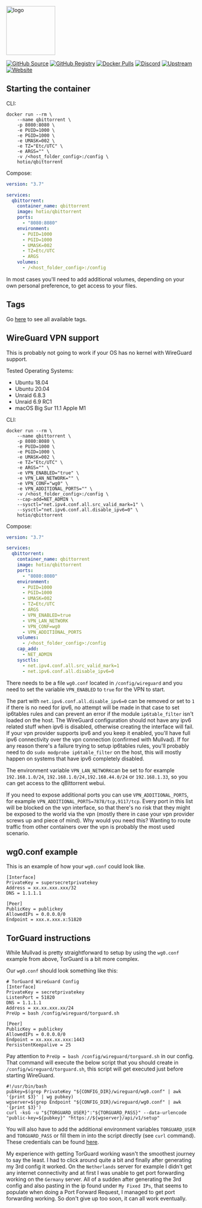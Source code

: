 [<img src="https://hotio.dev/img/qbittorrent.png" alt="logo" height="130" width="130">](https://github.com/qbittorrent/qbittorrent)

[![GitHub Source](https://img.shields.io/badge/github-source-ffb64c?style=flat-square&logo=github&logoColor=white&labelColor=757575)](https://github.com/hotio/qbittorrent)
[![GitHub Registry](https://img.shields.io/badge/github-registry-ffb64c?style=flat-square&logo=github&logoColor=white&labelColor=757575)](https://github.com/orgs/hotio/packages/container/package/qbittorrent)
[![Docker Pulls](https://img.shields.io/docker/pulls/hotio/qbittorrent?color=ffb64c&style=flat-square&label=pulls&logo=docker&logoColor=white&labelColor=757575)](https://hub.docker.com/r/hotio/qbittorrent)
[![Discord](https://img.shields.io/discord/610068305893523457?style=flat-square&color=ffb64c&label=discord&logo=discord&logoColor=white&labelColor=757575)](https://hotio.dev/discord)
[![Upstream](https://img.shields.io/badge/upstream-project-ffb64c?style=flat-square&labelColor=757575)](https://github.com/qbittorrent/qbittorrent)
[![Website](https://img.shields.io/badge/website-hotio.dev-ffb64c?style=flat-square&labelColor=757575)](https://hotio.dev/containers/qbittorrent)

## Starting the container

CLI:

```shell
docker run --rm \
    --name qbittorrent \
    -p 8080:8080 \
    -e PUID=1000 \
    -e PGID=1000 \
    -e UMASK=002 \
    -e TZ="Etc/UTC" \
    -e ARGS="" \
    -v /<host_folder_config>:/config \
    hotio/qbittorrent
```

Compose:

```yaml
version: "3.7"

services:
  qbittorrent:
    container_name: qbittorrent
    image: hotio/qbittorrent
    ports:
      - "8080:8080"
    environment:
      - PUID=1000
      - PGID=1000
      - UMASK=002
      - TZ=Etc/UTC
      - ARGS
    volumes:
      - /<host_folder_config>:/config
```

In most cases you'll need to add additional volumes, depending on your own personal preference, to get access to your files.

## Tags

Go [here](https://hotio.dev/containers-overview/#hotioqbittorrent) to see all available tags.

## WireGuard VPN support

This is probably not going to work if your OS has no kernel with WireGuard support.

Tested Operating Systems:

* Ubuntu 18.04
* Ubuntu 20.04
* Unraid 6.8.3
* Unraid 6.9 RC1
* macOS Big Sur 11.1 Apple M1

CLI:

```shell
docker run --rm \
    --name qbittorrent \
    -p 8080:8080 \
    -e PUID=1000 \
    -e PGID=1000 \
    -e UMASK=002 \
    -e TZ="Etc/UTC" \
    -e ARGS="" \
    -e VPN_ENABLED="true" \
    -e VPN_LAN_NETWORK="" \
    -e VPN_CONF="wg0" \
    -e VPN_ADDITIONAL_PORTS="" \
    -v /<host_folder_config>:/config \
    --cap-add=NET_ADMIN \
    --sysctl="net.ipv4.conf.all.src_valid_mark=1" \
    --sysctl="net.ipv6.conf.all.disable_ipv6=0" \
    hotio/qbittorrent
```

Compose:

```yaml
version: "3.7"

services:
  qbittorrent:
    container_name: qbittorrent
    image: hotio/qbittorrent
    ports:
      - "8080:8080"
    environment:
      - PUID=1000
      - PGID=1000
      - UMASK=002
      - TZ=Etc/UTC
      - ARGS
      - VPN_ENABLED=true
      - VPN_LAN_NETWORK
      - VPN_CONF=wg0
      - VPN_ADDITIONAL_PORTS
    volumes:
      - /<host_folder_config>:/config
    cap_add:
      - NET_ADMIN
    sysctls:
      - net.ipv4.conf.all.src_valid_mark=1
      - net.ipv6.conf.all.disable_ipv6=0
```

There needs to be a file `wg0.conf` located in `/config/wireguard` and you need to set the variable `VPN_ENABLED` to `true` for the VPN to start.

The part with `net.ipv6.conf.all.disable_ipv6=0` can be removed or set to `1` if there is no need for ipv6, no attempt will be made in that case to set ip6tables rules and can prevent an error if the module `ip6table_filter` isn't loaded on the host. The WireGuard configuration should not have any ipv6 related stuff when ipv6 is disabled, otherwise creating the interface will fail. If your vpn provider supports ipv6 and you keep it enabled, you'll have full ipv6 connectivity over the vpn connection (confirmed with Mullvad). If for any reason there's a failure trying to setup ip6tables rules, you'll probably need to do `sudo modprobe ip6table_filter` on the host, this will mostly happen on systems that have ipv6 completely disabled.

The environment variable `VPN_LAN_NETWORK`can be set to for example `192.168.1.0/24`, `192.168.1.0/24,192.168.44.0/24` or `192.168.1.33`, so you can get access to the qBittorrent webui.

If you need to expose additional ports you can use `VPN_ADDITIONAL_PORTS`, for example `VPN_ADDITIONAL_PORTS=7878/tcp,9117/tcp`. Every port in this list will be blocked on the vpn interface, so that there's no risk that they might be exposed to the world via the vpn (mostly there in case your vpn provider screws up and piece of mind). Why would you need this? Wanting to route traffic from other containers over the vpn is probably the most used scenario.

## wg0.conf example

This is an example of how your `wg0.conf` could look like.

```text
[Interface]
PrivateKey = supersecretprivatekey
Address = xx.xx.xxx.xxx/32
DNS = 1.1.1.1

[Peer]
PublicKey = publickey
AllowedIPs = 0.0.0.0/0
Endpoint = xxx.x.xxx.x:51820
```

## TorGuard instructions

While Mullvad is pretty straightforward to setup by using the `wg0.conf` example from above, TorGuard is a bit more complex.

Our `wg0.conf` should look something like this:

```text
# TorGuard WireGuard Config
[Interface]
PrivateKey = secretprivatekey
ListenPort = 51820
DNS = 1.1.1.1
Address = xx.xx.xxx.xx/24
PreUp = bash /config/wireguard/torguard.sh

[Peer]
PublicKey = publickey
AllowedIPs = 0.0.0.0/0
Endpoint = xx.xxx.xx.xxx:1443
PersistentKeepalive = 25
```

Pay attention to `PreUp = bash /config/wireguard/torguard.sh` in our config. That command will execute the below script that you should create in `/config/wireguard/torguard.sh`, this script will get executed just before starting WireGuard.

```shell
#!/usr/bin/bash
pubkey=$(grep PrivateKey "${CONFIG_DIR}/wireguard/wg0.conf" | awk '{print $3}' | wg pubkey)
wgserver=$(grep Endpoint "${CONFIG_DIR}/wireguard/wg0.conf" | awk '{print $3}')
curl -ksG -u "${TORGUARD_USER}":"${TORGUARD_PASS}" --data-urlencode "public-key=${pubkey}" "https://${wgserver}/api/v1/setup"
```

You will also have to add the additional environment variables `TORGUARD_USER` and `TORGUARD_PASS` or fill them in into the script directly (see `curl` command). These credentials can be found [here](https://torguard.net/clientarea.php?action=changepw).

My experience with getting TorGuard working wasn't the smoothest journey to say the least. I had to click around quite a bit and finally after generating my 3rd config it worked. On the `Netherlands` server for example I didn't get any internet connectivity and at first I was unable to get port forwarding working on the `Germany` server. All of a sudden after generating the 3rd config and also pasting in the ip found under `My Fixed IPs`, that seems to populate when doing a Port Forward Request, I managed to get port forwarding working. So don't give up too soon, it can all work eventually.
